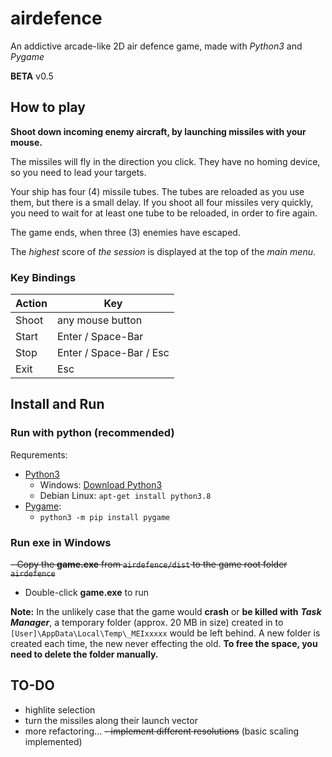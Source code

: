 # airdefence

An addictive arcade-like 2D air defence game, made with *Python3* and *Pygame*

**BETA** v0.5

## How to play ##

**Shoot down incoming enemy aircraft, by launching missiles with your mouse.**

The missiles will fly in the direction you click. They have no homing device, 
so you need to lead your targets.

Your ship has four (4) missile tubes. The tubes are reloaded as you use them, 
but there is a small delay. If you shoot all four missiles very quickly, you 
need to wait for at least one tube to be reloaded, in order to fire again.

The game ends, when three (3) enemies have escaped.

The *highest* score of *the session* is displayed at the top of the *main menu*.

### Key Bindings ###

| Action | Key                     |
| ------ | ----------------------- |
| Shoot  | any mouse button        |
| Start  | Enter / Space-Bar       |
| Stop   | Enter / Space-Bar / Esc |
| Exit   | Esc                     |


## Install and Run ##

### Run with python (recommended) ###

Requrements: 
- [Python3](https://www.python.org/downloads/)
  - Windows: [Download Python3](https://www.python.org/downloads/)
  - Debian Linux: ```apt-get install python3.8```
- [Pygame](https://www.pygame.org/wiki/GettingStarted):
  - ```python3 -m pip install pygame```


### Run exe in Windows ###
~~- Copy the **game.exe** from ```airdefence/dist``` to the game root folder ```airdefence```~~
- Double-click **game.exe** to run

**Note:** In the unlikely case that the game would **crash** or **be killed with** ***Task Manager***, 
a temporary folder (approx. 20 MB in size) created in to ```[User]\AppData\Local\Temp\_MEIxxxxx``` would be 
left behind. A new folder is created each time, the new never effecting the old.
**To free the space, you need to delete the folder manually.**

## TO-DO ##
- highlite selection
- turn the missiles along their launch vector
- more refactoring...
~~- implement different resolutions~~ (basic scaling implemented)

